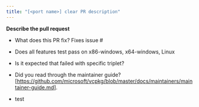 ```yaml
---
title: "[<port name>] clear PR description"
---
```


**Describe the pull request**

- What does this PR fix? Fixes issue #

- Does all features test pass on x86-windows, x64-windows, Linux

- Is it expected that failed with specific triplet?

- Did you read through the maintainer guide? [https://github.com/microsoft/vcpkg/blob/master/docs/maintainers/maintainer-guide.md].

- test
